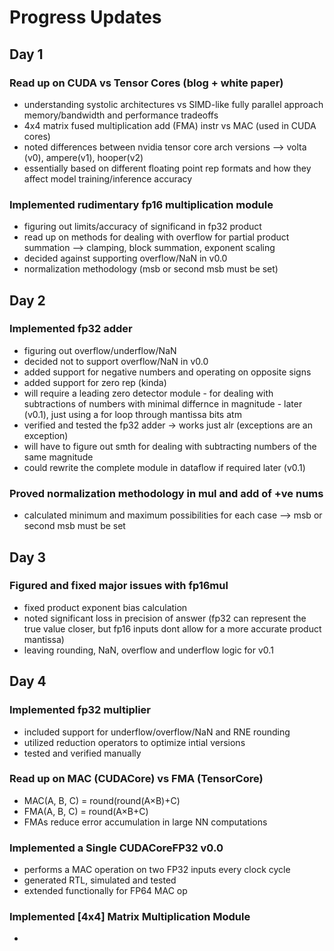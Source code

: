 # Progress Updates

## Day 1
### Read up on CUDA vs Tensor Cores (blog + white paper)
- understanding systolic architectures vs SIMD-like fully parallel approach memory/bandwidth and performance tradeoffs
- 4x4 matrix fused multiplication add (FMA) instr vs MAC (used in CUDA cores)
- noted differences between nvidia tensor core arch versions --> volta (v0), ampere(v1), hooper(v2)
- essentially based on different floating point rep formats and how they affect model training/inference accuracy
### Implemented rudimentary fp16 multiplication module
- figuring out limits/accuracy of significand in fp32 product
- read up on methods for dealing with overflow for partial product summation --> clamping, block summation, exponent scaling
- decided against supporting overflow/NaN in v0.0
- normalization methodology (msb or second msb must be set)

## Day 2
### Implemented fp32 adder
- figuring out overflow/underflow/NaN
- decided not to support overflow/NaN in v0.0
- added support for negative numbers and operating on opposite signs
- added support for zero rep (kinda)
- will require a leading zero detector module - for dealing with subtractions of numbers with minimal differnce in magnitude - later (v0.1), just using a for loop through mantissa bits atm
- verified and tested the fp32 adder -> works just alr (exceptions are an exception)
- will have to figure out smth for dealing with subtracting numbers of the same magnitude
- could rewrite the complete module in dataflow if required later (v0.1)
### Proved normalization methodology in mul and add of +ve nums
- calculated minimum and maximum possibilities for each case --> msb or second msb must be set

## Day 3
### Figured and fixed major issues with fp16mul
- fixed product exponent bias calculation
- noted significant loss in precision of answer (fp32 can represent the true value closer, but fp16 inputs dont allow for a more accurate product mantissa)
- leaving rounding, NaN, overflow and underflow logic for v0.1

## Day 4
### Implemented fp32 multiplier
- included support for underflow/overflow/NaN and RNE rounding
- utilized reduction operators to optimize intial versions
- tested and verified manually
### Read up on MAC (CUDACore) vs FMA (TensorCore)
- MAC(A, B, C) = round(round(A×B)+C)
- FMA(A, B, C) = round(A×B+C)
- FMAs reduce error accumulation in large NN computations
### Implemented a Single CUDACoreFP32 v0.0
- performs a MAC operation on two FP32 inputs every clock cycle
- generated RTL, simulated and tested
- extended functionally for FP64 MAC op
### Implemented [4x4] Matrix Multiplication Module
- 
